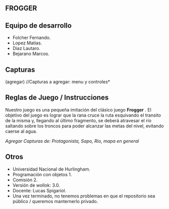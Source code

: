 ## FROGGER

## Equipo de desarrollo

- Folcher Fernando.
- Lopez Matías.
- Diaz Lautaro.
- Bejarano Marcos.

## Capturas

(agregar) //Capturas a agregar: menu y controles*

## Reglas de Juego / Instrucciones

Nuestro juego es una pequeña imitación del clásico juego **Frogger** . El objetivo del juego es lograr que la rana cruce la ruta esquivando el transito de la misma y, llegando al último fragmento, se deberá atravesar el río saltando sobre los troncos para poder alcanzar las metas del nivel, evitando caerse al agua.

*Agregar Capturas de: Protagonista, Sapo, Rio, mapa en general*


## Otros

- Universidad Nacional de Hurlingham.
- Programación con objetos 1.
- Comisión 2.
- Versión de wollok: 3.0.
- Docente: Lucas Spigariol.
- Una vez terminado, no tenemos problemas en que el repositorio sea público / queremos manternerlo privado.
